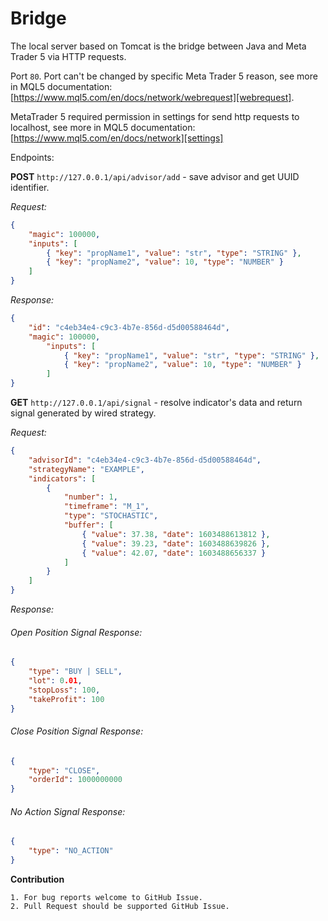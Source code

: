 # Bridge
The local server based on Tomcat is the bridge between Java and Meta Trader 5 via HTTP requests.

Port `80`. Port can't be changed by specific Meta Trader 5 reason, see more in MQL5 documentation: [https://www.mql5.com/en/docs/network/webrequest][webrequest].

MetaTrader 5 required permission in settings for send http requests to localhost, see more in MQL5 documentation: [https://www.mql5.com/en/docs/network][settings]

Endpoints:

**POST** `http://127.0.0.1/api/advisor/add` - save advisor and get UUID identifier.

_Request:_
```json
{
    "magic": 100000,
    "inputs": [
        { "key": "propName1", "value": "str", "type": "STRING" },
        { "key": "propName2", "value": 10, "type": "NUMBER" }
    ]
}
```

_Response:_
```json
{
    "id": "c4eb34e4-c9c3-4b7e-856d-d5d00588464d",
    "magic": 100000,
        "inputs": [
            { "key": "propName1", "value": "str", "type": "STRING" },
            { "key": "propName2", "value": 10, "type": "NUMBER" }
        ]
}
```


**GET** `http://127.0.0.1/api/signal` - resolve indicator's data and return signal generated by wired strategy.

_Request:_
```json
{
    "advisorId": "c4eb34e4-c9c3-4b7e-856d-d5d00588464d",
    "strategyName": "EXAMPLE",
    "indicators": [
        {
            "number": 1,
            "timeframe": "M_1",
            "type": "STOCHASTIC",
            "buffer": [
                { "value": 37.38, "date": 1603488613812 },
                { "value": 39.23, "date": 1603488639826 },
                { "value": 42.07, "date": 1603488656337 }
            ]
        }
    ]
}
```

_Response:_

###### Open Position Signal Response:
```json
{
    "type": "BUY | SELL",
    "lot": 0.01,
    "stopLoss": 100,
    "takeProfit": 100
}
```
###### Close Position Signal Response:
```json
{
    "type": "CLOSE",
    "orderId": 1000000000
}
```
###### No Action Signal Response:
```json
{
    "type": "NO_ACTION"
}
```


**Contribution**

    1. For bug reports welcome to GitHub Issue.
    2. Pull Request should be supported GitHub Issue.
    


[webrequest]: https://www.mql5.com/en/docs/network/webrequest
[settings]:https://www.mql5.com/en/docs/network